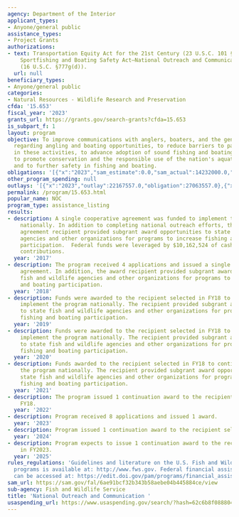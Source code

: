 ```yaml
---
agency: Department of the Interior
applicant_types:
- Anyone/general public
assistance_types:
- Project Grants
authorizations:
- text: Transportation Equity Act for the 21st Century (23 U.S.C. 101 §7402), and
    Sportfishing and Boating Safety Act—National Outreach and Communications Program
    (16 U.S.C. §777g(d)).
  url: null
beneficiary_types:
- Anyone/general public
categories:
- Natural Resources - Wildlife Research and Preservation
cfda: '15.653'
fiscal_year: '2023'
grants_url: https://grants.gov/search-grants?cfda=15.653
is_subpart_f: 1
layout: program
objective: To improve communications with anglers, boaters, and the general public
  regarding angling and boating opportunities, to reduce barriers to participation
  in these activities, to advance adoption of sound fishing and boating practices,
  to promote conservation and the responsible use of the nation's aquatic resources,
  and to further safety in fishing and boating.
obligations: '[{"x":"2023","sam_estimate":0.0,"sam_actual":14232000.0,"usa_spending_actual":14231785.0},{"x":"2024","sam_estimate":0.0,"sam_actual":12832000.0,"usa_spending_actual":12831772.0},{"x":"2025","sam_estimate":0.0,"sam_actual":13942000.0,"usa_spending_actual":0.0}]'
other_program_spending: null
outlays: '[{"x":"2023","outlay":22167557.0,"obligation":27063557.0},{"x":"2024","outlay":0.0,"obligation":0.0},{"x":"2025","outlay":0.0,"obligation":0.0}]'
permalink: /program/15.653.html
popular_name: NOC
program_type: assistance_listing
results:
- description: A single cooperative agreement was funded to implement the program
    nationally. In addition to completing national outreach efforts, the cooperative
    agreement recipient provided subgrant award opportunities to state fish and wildlife
    agencies and other organizations for programs to increase fishing and boating
    participation.  Federal funds were leveraged by $10,162,524 of cash and in-kind
    contributions.
  year: '2017'
- description: The program received 4 applications and issued a single five-year cooperative
    agreement. In addition, the award recipient provided subgrant awards to state
    fish and wildlife agencies and other organizations for programs to increase fishing
    and boating participation.
  year: '2018'
- description: Funds were awarded to the recipient selected in FY18 to continue to
    implement the program nationally. The recipient provided subgrant award opportunities
    to state fish and wildlife agencies and other organizations for programs to increase
    fishing and boating participation.
  year: '2019'
- description: Funds were awarded to the recipient selected in FY18 to continue to
    implement the program nationally. The recipient provided subgrant award opportunities
    to state fish and wildlife agencies and other organizations for programs to increase
    fishing and boating participation.
  year: '2020'
- description: Funds awarded to the recipient selected in FY18 to continue to implement
    the program nationally. The recipient provided subgrant award opportunities to
    state fish and wildlife agencies and other organizations for programs to increase
    fishing and boating participation.
  year: '2021'
- description: The program issued 1 continuation award to the recipient selected in
    FY18.
  year: '2022'
- description: Program received 8 applications and issued 1 award.
  year: '2023'
- description: Program issued 1 continuation award to the recipient selected in FY23.
  year: '2024'
- description: Program expects to issue 1 continuation award to the recipient selected
    in FY2023.
  year: '2025'
rules_regulations: 'Guidelines and literature on the U.S. Fish and Wildlife Service
  programs is available at: http://www.fws.gov. Federal financial assistance regulations
  can be accessed at: https://edit.doi.gov/pam/programs/financial_assistance/award.'
sam_url: https://sam.gov/fal/6ae91bcf32b343b58aebe04b445884ce/view
sub-agency: Fish and Wildlife Service
title: 'National Outreach and Communication '
usaspending_url: https://www.usaspending.gov/search/?hash=62c6b8f088804b0690b23bf57bd88b2a
---
```

